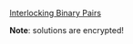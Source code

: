 [Interlocking Binary Pairs](https://www.codewars.com/kata/interlocking-binary-pairs/)

**Note**: solutions are encrypted!
